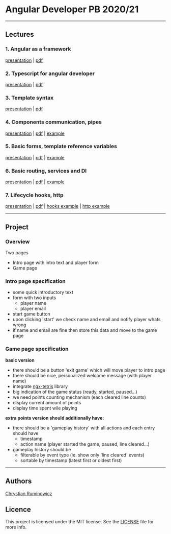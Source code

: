 # Angular Developer PB 2020/21

---
## Lectures
### 1. Angular as a framework
[presentation](https://edu.chrum.it/js_dev_ng/lecture_1.html) | [pdf](https://edu.chrum.it/js_dev_ng/pdfs/Angular_developer.lecture_1.pdf) 

### 2. Typescript for angular developer
[presentation](https://edu.chrum.it/js_dev_ng/lecture_2.html) | [pdf](https://edu.chrum.it/js_dev_ng/pdfs/Angular_developer.lecture_2.pdf)

### 3. Template syntax
[presentation](https://edu.chrum.it/js_dev_ng/lecture_3.html) | [pdf](https://edu.chrum.it/js_dev_ng/pdfs/Angular_developer.lecture_3.pdf)

### 4. Components communication, pipes
[presentation](https://edu.chrum.it/js_dev_ng/lecture_4.html) | [pdf](https://edu.chrum.it/js_dev_ng/pdfs/Angular_developer.lecture_4.pdf) | [example](https://stackblitz.com/edit/angular-components-communication-and-pipe)

### 5. Basic forms, template reference variables
[presentation](https://edu.chrum.it/js_dev_ng/lecture_5.html) | [pdf](https://edu.chrum.it/js_dev_ng/pdfs/Angular_developer.lecture_5.pdf) | [example](https://stackblitz.com/edit/angular-age-verification-form)

### 6. Basic routing, services and DI
[presentation](https://edu.chrum.it/js_dev_ng/lecture_6.html) | [pdf](https://edu.chrum.it/js_dev_ng/pdfs/Angular_developer.lecture_6.pdf) | [example](https://stackblitz.com/edit/angular-routing-and-services)


### 7. Lifecycle hooks, http
[presentation](https://edu.chrum.it/js_dev_ng/lecture_7.html) | [pdf](https://edu.chrum.it/js_dev_ng/pdfs/Angular_developer.lecture_7.pdf) 
| [hooks example](https://stackblitz.com/edit/angular-sum-lifecycle-hooks)
| [http example](https://stackblitz.com/edit/angular-http-requests-example)


---
## Project

### Overview
Two pages
- Intro page with intro text and player form
- Game page

### Intro page specification

- some quick introductory text
- form with two inputs
    - player name
    - player email
- start game button
- upon clicking 'start' we check name and email and notify player whats wrong
- if name and email are fine then store this data and move to the game page

### Game page specification
**basic version**
- there should be a button 'exit game' which will move player to intro page
- there should be nice, personalized welcome message (with player name)
- integrate [ngx-tetris](https://www.npmjs.com/package/ngx-tetris) library
- big indication of the game status (ready, started, paused...)
- we need points counting mechanism (each cleared line counts)
- display current amount of points
- display time spent wile playing  

**extra points version should additionally have:**
- there should be a 'gameplay history' with all actions and each entry should have
    - timestamp
    - action name (player started the game, paused, line cleared...)
- gameplay history should be
    - filterable by event type (ie. show only 'line cleared' events)
    - sortable by timestamp (latest first or oldest first)
       


---     
## Authors

[Chrystian Ruminowicz](http://chrum.it)

## Licence

This project is licensed under the MIT license. See the [LICENSE](LICENSE) file for more info.
